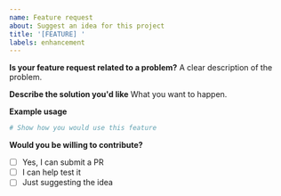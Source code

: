 ```yaml
---
name: Feature request
about: Suggest an idea for this project
title: '[FEATURE] '
labels: enhancement
---
```


**Is your feature request related to a problem?**
A clear description of the problem.

**Describe the solution you'd like**
What you want to happen.

**Example usage**
```python
# Show how you would use this feature
```

**Would you be willing to contribute?**
- [ ] Yes, I can submit a PR
- [ ] I can help test it
- [ ] Just suggesting the idea
